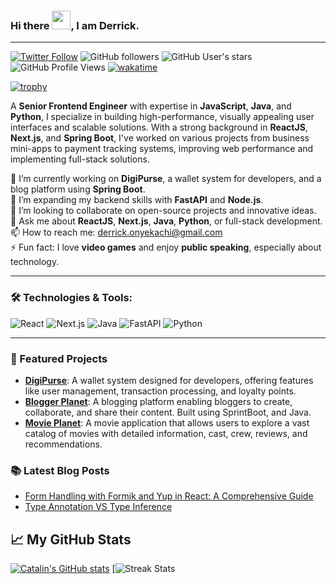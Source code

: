 ### Hi there <img src="https://raw.githubusercontent.com/MartinHeinz/MartinHeinz/master/wave.gif" width="30px" height="30px">, I am Derrick.

---
[![Twitter Follow](https://img.shields.io/twitter/follow/derrickachi?label=Twitter%20followers&style=social)](https://twitter.com/derrickachi) ![GitHub followers](https://img.shields.io/github/followers/kachielite?label=Github%20followers&style=social) ![GitHub User's stars](https://img.shields.io/github/stars/kachielite?label=my%20Github%20stars&style=flat-square) ![GitHub Profile Views ](https://komarev.com/ghpvc/?username=charliepoker&label=Profile%20views&color=0e75b6&style=flat) [![wakatime](https://wakatime.com/badge/user/59c0be4d-2b58-4d30-acc5-448b044b8b55.svg)](https://wakatime.com/@59c0be4d-2b58-4d30-acc5-448b044b8b55)

[![trophy](https://github-profile-trophy.vercel.app/?username=Kachielite)](https://github.com/ryo-ma/github-profile-trophy)

A **Senior Frontend Engineer** with expertise in **JavaScript**, **Java**, and **Python**, I specialize in building high-performance, visually appealing user interfaces and scalable solutions. With a strong background in **ReactJS**, **Next.js**, and **Spring Boot**, I've worked on various projects from business mini-apps to payment tracking systems, improving web performance and implementing full-stack solutions.

🔭 I’m currently working on **DigiPurse**, a wallet system for developers, and a blog platform using **Spring Boot**.  
🌱 I’m expanding my backend skills with **FastAPI** and **Node.js**.  
👯 I’m looking to collaborate on open-source projects and innovative ideas.  
💬 Ask me about **ReactJS**, **Next.js**, **Java**, **Python**, or full-stack development.  
📫 How to reach me: [derrick.onyekachi@gmail.com](mailto:derrick.onyekachi@gmail.com)  
⚡ Fun fact: I love **video games** and enjoy **public speaking**, especially about technology.  

---

### 🛠️ Technologies & Tools:
![React](https://img.shields.io/badge/-React-61DAFB?style=flat&logo=react&logoColor=black)
![Next.js](https://img.shields.io/badge/-Next.js-000000?style=flat&logo=next.js&logoColor=white)
![Java](https://img.shields.io/badge/-Java-007396?style=flat&logo=java)
![FastAPI](https://img.shields.io/badge/-FastAPI-009688?style=flat&logo=fastapi&logoColor=white)
![Python](https://img.shields.io/badge/-Python-3776AB?style=flat&logo=python&logoColor=white)



---

### 🚀 Featured Projects
- [**DigiPurse**]([https://github.com/your-repo-link](https://github.com/Kachielite/digi-purse)): A wallet system designed for developers, offering features like user management, transaction processing, and loyalty points.
- [**Blogger Planet**](https://github.com/Kachielite/blogger): A blogging platform enabling bloggers to create, collaborate, and share their content. Built using SprintBoot, and Java.
- [**Movie Planet**](https://github.com/Kachielite/movie-app): A movie application that allows users to explore a vast catalog of movies with detailed information, cast, crew, reviews, and recommendations.


### 📚 Latest Blog Posts
- [Form Handling with Formik and Yup in React: A Comprehensive Guide](https://kachi-dev.hashnode.dev/form-handling-with-formik-and-yup-in-react-a-comprehensive-guide)
- [Type Annotation VS Type Inference](https://kachi-dev.hashnode.dev/type-annotation-vs-type-inference)


## &#x1f4c8; My GitHub Stats

[![Catalin's GitHub stats](https://github-readme-stats.vercel.app/api?username=kachielite&theme=radical)](https://github.com/anuraghazra/github-readme-stats) [![Streak Stats](https://github-readme-streak-stats.herokuapp.com/?user=kachielite)





